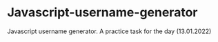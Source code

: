# Javascript-username-generator
Javascript username generator. A practice task for the day (13.01.2022)
